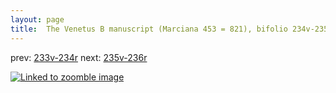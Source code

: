 ```yaml
---
layout: page
title:  The Venetus B manuscript (Marciana 453 = 821), bifolio 234v-235r
---
```


prev: [233v-234r](../233v-234r/) next: [235v-236r](../235v-236r/)



[![Linked to zoomble image](http://www.homermultitext.org/iipsrv?IIIF=/project/homer/pyramidal/deepzoom/hmt/vbbifolio/v1/vb_234v_235r.tif/full/2000,/0/default.jpg)](http://www.homermultitext.org/ict2/?urn=urn:cite2:hmt:vbbifolio.v1:vb_234v_235r)

